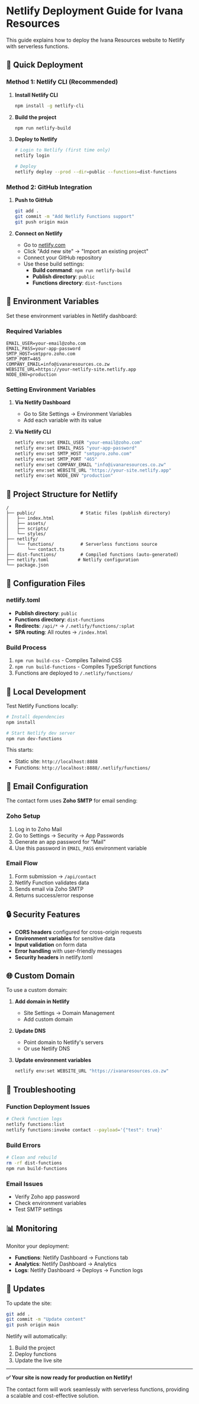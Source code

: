 # Netlify Deployment Guide for Ivana Resources

This guide explains how to deploy the Ivana Resources website to Netlify with serverless functions.

## 🚀 Quick Deployment

### Method 1: Netlify CLI (Recommended)

1. **Install Netlify CLI**

   ```bash
   npm install -g netlify-cli
   ```

2. **Build the project**

   ```bash
   npm run netlify-build
   ```

3. **Deploy to Netlify**

   ```bash
   # Login to Netlify (first time only)
   netlify login

   # Deploy
   netlify deploy --prod --dir=public --functions=dist-functions
   ```

### Method 2: GitHub Integration

1. **Push to GitHub**

   ```bash
   git add .
   git commit -m "Add Netlify Functions support"
   git push origin main
   ```

2. **Connect on Netlify**
   - Go to [netlify.com](https://netlify.com)
   - Click "Add new site" → "Import an existing project"
   - Connect your GitHub repository
   - Use these build settings:
     - **Build command**: `npm run netlify-build`
     - **Publish directory**: `public`
     - **Functions directory**: `dist-functions`

## 🔧 Environment Variables

Set these environment variables in Netlify dashboard:

### Required Variables

```
EMAIL_USER=your-email@zoho.com
EMAIL_PASS=your-app-password
SMTP_HOST=smtppro.zoho.com
SMTP_PORT=465
COMPANY_EMAIL=info@ivanaresources.co.zw
WEBSITE_URL=https://your-netlify-site.netlify.app
NODE_ENV=production
```

### Setting Environment Variables

1. **Via Netlify Dashboard**

   - Go to Site Settings → Environment Variables
   - Add each variable with its value

2. **Via Netlify CLI**
   ```bash
   netlify env:set EMAIL_USER "your-email@zoho.com"
   netlify env:set EMAIL_PASS "your-app-password"
   netlify env:set SMTP_HOST "smtppro.zoho.com"
   netlify env:set SMTP_PORT "465"
   netlify env:set COMPANY_EMAIL "info@ivanaresources.co.zw"
   netlify env:set WEBSITE_URL "https://your-site.netlify.app"
   netlify env:set NODE_ENV "production"
   ```

## 📁 Project Structure for Netlify

```
/
├── public/                 # Static files (publish directory)
│   ├── index.html
│   ├── assets/
│   ├── scripts/
│   └── styles/
├── netlify/
│   └── functions/          # Serverless functions source
│       └── contact.ts
├── dist-functions/         # Compiled functions (auto-generated)
├── netlify.toml           # Netlify configuration
└── package.json
```

## 🔧 Configuration Files

### netlify.toml

- **Publish directory**: `public`
- **Functions directory**: `dist-functions`
- **Redirects**: `/api/*` → `/.netlify/functions/:splat`
- **SPA routing**: All routes → `/index.html`

### Build Process

1. `npm run build-css` - Compiles Tailwind CSS
2. `npm run build-functions` - Compiles TypeScript functions
3. Functions are deployed to `/.netlify/functions/`

## 🧪 Local Development

Test Netlify Functions locally:

```bash
# Install dependencies
npm install

# Start Netlify dev server
npm run dev-functions
```

This starts:

- Static site: `http://localhost:8888`
- Functions: `http://localhost:8888/.netlify/functions/`

## 📧 Email Configuration

The contact form uses **Zoho SMTP** for email sending:

### Zoho Setup

1. Log in to Zoho Mail
2. Go to Settings → Security → App Passwords
3. Generate an app password for "Mail"
4. Use this password in `EMAIL_PASS` environment variable

### Email Flow

1. Form submission → `/api/contact`
2. Netlify Function validates data
3. Sends email via Zoho SMTP
4. Returns success/error response

## 🔒 Security Features

- **CORS headers** configured for cross-origin requests
- **Environment variables** for sensitive data
- **Input validation** on form data
- **Error handling** with user-friendly messages
- **Security headers** in netlify.toml

## 🌐 Custom Domain

To use a custom domain:

1. **Add domain in Netlify**

   - Site Settings → Domain Management
   - Add custom domain

2. **Update DNS**

   - Point domain to Netlify's servers
   - Or use Netlify DNS

3. **Update environment variables**
   ```bash
   netlify env:set WEBSITE_URL "https://ivanaresources.co.zw"
   ```

## 🚨 Troubleshooting

### Function Deployment Issues

```bash
# Check function logs
netlify functions:list
netlify functions:invoke contact --payload='{"test": true}'
```

### Build Errors

```bash
# Clean and rebuild
rm -rf dist-functions
npm run build-functions
```

### Email Issues

- Verify Zoho app password
- Check environment variables
- Test SMTP settings

## 📊 Monitoring

Monitor your deployment:

- **Functions**: Netlify Dashboard → Functions tab
- **Analytics**: Netlify Dashboard → Analytics
- **Logs**: Netlify Dashboard → Deploys → Function logs

## 🔄 Updates

To update the site:

```bash
git add .
git commit -m "Update content"
git push origin main
```

Netlify will automatically:

1. Build the project
2. Deploy functions
3. Update the live site

---

**✅ Your site is now ready for production on Netlify!**

The contact form will work seamlessly with serverless functions, providing a scalable and cost-effective solution.
